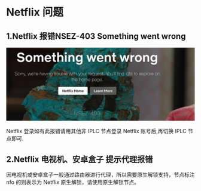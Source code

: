 # Netflix 问题

## 1.Netflix 报错NSEZ-403 Something went wrong

![](.gitbook/assets/photo_2020-03-15_11-26-20.jpg)

Netflix 登录如有此报错请用其他非 IPLC 节点登录 Netflix 账号后,再切换 IPLC 节点即可.

## 2.Netflix 电视机、安卓盒子 提示代理报错

因电视机或安卓盒子一般通过路由器进行代理，所以需要原生解锁支持，节点标注 nfo 的则表示为 Netflix 原生解锁，请使用原生解锁节点。



